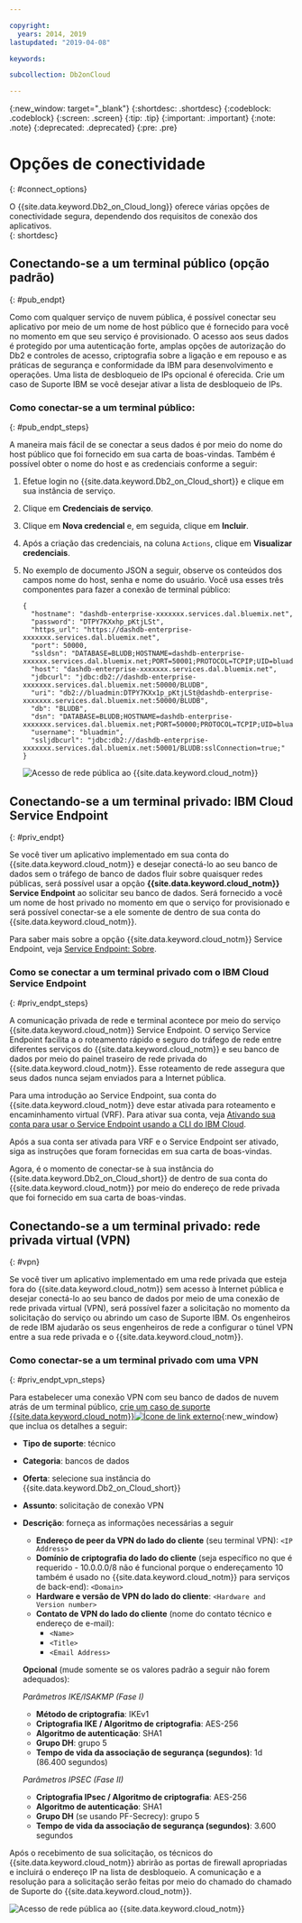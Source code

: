 ```yaml
---

copyright:
  years: 2014, 2019
lastupdated: "2019-04-08"

keywords:

subcollection: Db2onCloud

---
```


<!-- Attribute definitions --> 
{:new_window: target="_blank"}
{:shortdesc: .shortdesc}
{:codeblock: .codeblock}
{:screen: .screen}
{:tip: .tip}
{:important: .important}
{:note: .note}
{:deprecated: .deprecated}
{:pre: .pre}

# Opções de conectividade
{: #connect_options}

O {{site.data.keyword.Db2_on_Cloud_long}} oferece várias opções de conectividade segura, dependendo dos requisitos de conexão dos aplicativos.  
{: shortdesc}

## Conectando-se a um terminal público (opção padrão)
{: #pub_endpt}

Como com qualquer serviço de nuvem pública, é possível conectar seu aplicativo por meio de
um nome de host público que é fornecido para você no momento em que seu serviço é provisionado. O
acesso aos seus dados é protegido por uma autenticação forte, amplas opções de autorização do Db2
e controles de acesso, criptografia sobre a ligação e em repouso e as práticas de segurança e
conformidade da IBM para desenvolvimento e operações. Uma lista de desbloqueio de IPs opcional é oferecida. Crie um caso de Suporte IBM se você desejar ativar a lista de desbloqueio de IPs.

### Como conectar-se a um terminal público:
{: #pub_endpt_steps}

A maneira mais fácil de se conectar a seus dados é por meio do nome do host público que foi fornecido em sua carta de boas-vindas. Também é possível obter o nome do host e as credenciais conforme a seguir:

1. Efetue login no {{site.data.keyword.Db2_on_Cloud_short}} e clique em sua instância
de serviço.
2. Clique em **Credenciais de serviço**.
3. Clique em **Nova credencial** e, em seguida, clique em **Incluir**.
4. Após a criação das credenciais, na coluna `Actions`, clique em **Visualizar credenciais**.
5. No exemplo de documento JSON a seguir, observe os conteúdos dos campos nome do host, senha e nome do usuário. Você usa esses três componentes para fazer a conexão de terminal público:

   ```
   {
     "hostname": "dashdb-enterprise-xxxxxxx.services.dal.bluemix.net",
     "password": "DTPY7KXxhp_pKtjLSt",
     "https_url": "https://dashdb-enterprise-xxxxxxx.services.dal.bluemix.net",
     "port": 50000,
     "ssldsn": "DATABASE=BLUDB;HOSTNAME=dashdb-enterprise-xxxxxx.services.dal.bluemix.net;PORT=50001;PROTOCOL=TCPIP;UID=bluadmin;PWD=DTPY7KXWxhp_pKtjLSt;Security=SSL;",
     "host": "dashdb-enterprise-xxxxxxx.services.dal.bluemix.net",
     "jdbcurl": "jdbc:db2://dashdb-enterprise-xxxxxxx.services.dal.bluemix.net:50000/BLUDB",
     "uri": "db2://bluadmin:DTPY7KXx1p_pKtjLSt@dashdb-enterprise-xxxxxxx.services.dal.bluemix.net:50000/BLUDB",
     "db": "BLUDB",
     "dsn": "DATABASE=BLUDB;HOSTNAME=dashdb-enterprise-xxxxxxx.services.dal.bluemix.net;PORT=50000;PROTOCOL=TCPIP;UID=bluadmin;PWD=DTPYZunlWxhp_pKtjLSt;",
     "username": "bluadmin",
     "ssljdbcurl": "jdbc:db2://dashdb-enterprise-xxxxxxx.services.dal.bluemix.net:50001/BLUDB:sslConnection=true;"
   }

   ```

   ![Acesso de rede pública ao {{site.data.keyword.cloud_notm}}](images/public_connection.png)

## Conectando-se a um terminal privado: IBM Cloud Service Endpoint
{: #priv_endpt}

Se você tiver um aplicativo implementado em sua conta do {{site.data.keyword.cloud_notm}} e desejar conectá-lo ao seu banco de dados sem o tráfego de banco de dados fluir sobre quaisquer redes públicas, será possível usar a opção **{{site.data.keyword.cloud_notm}} Service Endpoint** ao solicitar seu banco de dados. Será fornecido a você um nome de host privado no momento em que o serviço for provisionado e será possível conectar-se a ele somente
de dentro de sua conta do {{site.data.keyword.cloud_notm}}.  

Para saber mais sobre a opção {{site.data.keyword.cloud_notm}} Service Endpoint,
veja [Service Endpoint: Sobre](/docs/services/service-endpoint?topic=service-endpoint-about#about).


### Como se conectar a um terminal privado com o IBM Cloud Service Endpoint
{: #priv_endpt_steps}

A comunicação privada de rede e terminal acontece por meio do serviço {{site.data.keyword.cloud_notm}} Service Endpoint. O serviço Service Endpoint facilita a
o roteamento rápido e seguro do tráfego de rede entre diferentes serviços do {{site.data.keyword.cloud_notm}}
e seu banco de dados por meio do painel traseiro de rede privada do {{site.data.keyword.cloud_notm}}. Esse roteamento de rede assegura que seus dados nunca sejam enviados para a Internet pública. 

Para uma introdução ao Service Endpoint, sua conta do {{site.data.keyword.cloud_notm}} deve estar ativada para roteamento e encaminhamento virtual (VRF). Para ativar sua conta, veja [Ativando sua conta para usar o Service Endpoint usando a CLI do IBM Cloud](/docs/services/service-endpoint?topic=service-endpoint-getting-started#cs_cli_install_steps).

Após a sua conta ser ativada para VRF e o Service Endpoint ser ativado, siga as instruções que foram fornecidas em sua carta de boas-vindas.

Agora, é o momento de conectar-se à sua instância do {{site.data.keyword.Db2_on_Cloud_short}} de dentro de sua conta do {{site.data.keyword.cloud_notm}} por meio do endereço de rede
privada que foi fornecido em sua carta de boas-vindas.

## Conectando-se a um terminal privado: rede privada virtual (VPN)
{: #vpn}

Se você tiver um aplicativo implementado em uma rede privada que esteja fora do {{site.data.keyword.cloud_notm}} sem acesso à Internet pública e desejar conectá-lo ao seu
banco de dados por meio de uma conexão de rede privada virtual (VPN), será possível fazer a solicitação
no momento da solicitação do serviço ou abrindo um caso de Suporte IBM. Os engenheiros de rede IBM
ajudarão os seus engenheiros de rede a configurar o túnel VPN entre a sua rede privada e o {{site.data.keyword.cloud_notm}}.

### Como conectar-se a um terminal privado com uma VPN
{: #priv_endpt_vpn_steps}

Para estabelecer uma conexão VPN com seu banco de dados de nuvem atrás de um terminal público, [crie um caso de suporte {{site.data.keyword.cloud_notm}}![Ícone de link externo](../../icons/launch-glyph.svg "Ícone de link externo")](https://cloud.ibm.com/unifiedsupport/cases/add){:new_window} que inclua os detalhes a seguir:

* **Tipo de suporte**: técnico 
* **Categoria**: bancos de dados 
* **Oferta**: selecione sua instância do {{site.data.keyword.Db2_on_Cloud_short}} 
* **Assunto**: solicitação de conexão VPN 
* **Descrição**: forneça as informações necessárias a seguir
  * **Endereço de peer da VPN do lado do cliente** (seu terminal VPN): `<IP Address>`
  * **Domínio de criptografia do lado do cliente** (seja específico no que é requerido - 10.0.0.0/8 não é funcional porque o endereçamento 10 também é usado no {{site.data.keyword.cloud_notm}} para serviços de back-end): `<Domain>`
  * **Hardware e versão de VPN do lado do cliente**: `<Hardware and Version number>`
  * **Contato de VPN do lado do cliente** (nome do contato técnico
e endereço de e-mail): 
    * `<Name>` 
    * `<Title>` 
    * `<Email Address>`

  **Opcional** (mude somente se os valores padrão a seguir não forem adequados):

  *Parâmetros IKE/ISAKMP (Fase I)*

  * **Método de criptografia**: IKEv1
  * **Criptografia IKE / Algoritmo de criptografia**: AES-256
  * **Algoritmo de autenticação**: SHA1
  * **Grupo DH**: grupo 5
  * **Tempo de vida da associação de segurança (segundos)**: 1d (86.400 segundos)

  *Parâmetros IPSEC (Fase II)*

  * **Criptografia IPsec / Algoritmo de criptografia**: AES-256
  * **Algoritmo de autenticação**: SHA1
  * **Grupo DH** (se usando PF-Secrecy): grupo 5
  * **Tempo de vida da associação de segurança (segundos)**: 3.600 segundos

Após o recebimento de sua solicitação, os técnicos do {{site.data.keyword.cloud_notm}} abrirão as portas de firewall apropriadas e incluirá o endereço IP na lista de desbloqueio. A comunicação e a resolução para a solicitação serão feitas por meio do chamado do chamado de Suporte do {{site.data.keyword.cloud_notm}}.

![Acesso de rede pública ao {{site.data.keyword.cloud_notm}}](images/public_connection_vpn.png)
